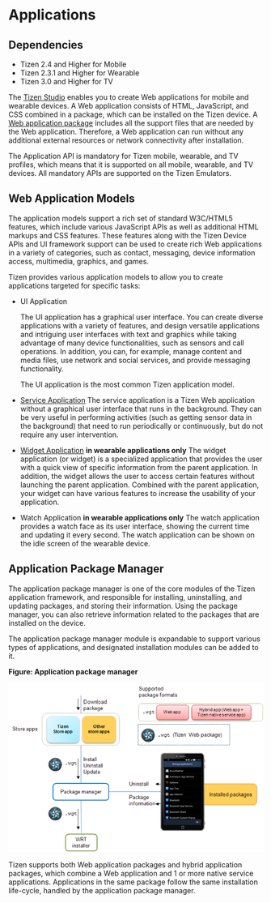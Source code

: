 # Applications

## Dependencies

- Tizen 2.4 and Higher for Mobile
- Tizen 2.3.1 and Higher for Wearable
- Tizen 3.0 and Higher for TV

The [Tizen Studio](../../../../org.tizen.studio/html/cover_page.htm) enables you to create Web applications for mobile and wearable devices. A Web application consists of HTML, JavaScript, and CSS combined in a package, which can be installed on the Tizen device. A [Web application package](../../../../org.tizen.training/html/web/process/app_dev_process_w.htm#package) includes all the support files that are needed by the Web application. Therefore, a Web application can run without any additional external resources or network connectivity after installation.

The Application API is mandatory for Tizen mobile, wearable, and TV profiles, which means that it is supported on all mobile, wearable, and TV devices. All mandatory APIs are supported on the Tizen Emulators.

## Web Application Models

The application models support a rich set of standard W3C/HTML5 features, which include various JavaScript APIs as well as additional HTML markups and CSS features. These features along with the Tizen Device APIs and UI framework support can be used to create rich Web applications in a variety of categories, such as contact, messaging, device information access, multimedia, graphics, and games.

Tizen provides various application models to allow you to create applications targeted for specific tasks:

- UI Application	

  The UI application has a graphical user interface. You can create diverse applications with a variety of features, and design versatile applications and intriguing user interfaces with text and graphics while taking advantage of many device functionalities, such as sensors and call operations. In addition, you can, for example, manage content and media files, use network and social services, and provide messaging functionality.

  The UI application is the most common Tizen application model.

- [Service Application](./app-management/service-app-w.md)	The service application is a Tizen Web application without a graphical user interface that runs in the background. They can be very useful in performing activities (such as getting sensor data in the background) that need to run periodically or continuously, but do not require any user intervention.

- [Widget Application](./app-management/web-widget-ww.md) **in wearable applications only**	The widget application (or widget) is a specialized application that provides the user with a quick view of specific information from the parent application. In addition, the widget allows the user to access certain features without launching the parent application. Combined with the parent application, your widget can have various features to increase the usability of your application.

- Watch Application **in wearable applications only**	The watch application provides a watch face as its user interface, showing the current time and updating it every second. The watch application can be shown on the idle screen of the wearable device.

## Application Package Manager

The application package manager is one of the core modules of the Tizen application framework, and responsible for installing, uninstalling, and updating packages, and storing their information. Using the package manager, you can also retrieve information related to the packages that are installed on the device.

The application package manager module is expandable to support various types of applications, and designated installation modules can be added to it. 

**Figure: Application package manager**

![Application package manager](./media/application_package_manager.png)

Tizen supports both Web application packages and hybrid application packages, which combine a Web application and 1 or more native service applications. Applications in the same package follow the same installation life-cycle, handled by the application package manager.